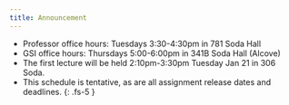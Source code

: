 ```yaml
---
title: Announcement
---
```


- Professor office hours: Tuesdays 3:30-4:30pm in 781 Soda Hall
- GSI office hours: Thursdays 5:00-6:00pm in 341B Soda Hall (Alcove)
- The first lecture will be held 2:10pm-3:30pm Tuesday Jan 21 in 306 Soda.
- This schedule is tentative, as are all assignment release dates and deadlines.
{: .fs-5 }

